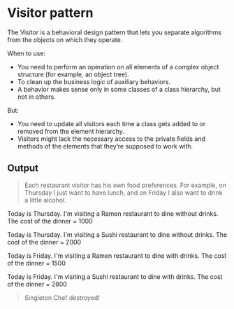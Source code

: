 # Visitor pattern

The Visitor is a behavioral design pattern that lets you separate algorithms from the objects on which they operate.

When to use:
 - You need to perform an operation on all elements of a complex object structure (for example, an object tree).
 - To clean up the business logic of auxiliary behaviors.
 - A behavior makes sense only in some classes of a class hierarchy, but not in others.

But:
 - You need to update all visitors each time a class gets added to or removed from the element hierarchy.
 - Visitors might lack the necessary access to the private fields and methods of the elements that they’re supposed to work with.

## Output

> Each restaurant visitor has his own food preferences. For example, on Thursday I just want to have lunch, and on Friday I also want to drink a little alcohol.


Today is Thursday. I'm visiting a Ramen restaurant to dine without drinks. The cost of the dinner = 1000

Today is Thursday. I'm visiting a Sushi restaurant to dine without drinks. The cost of the dinner = 2000

Today is Friday. I'm visiting a Ramen restaurant to dine with drinks. The cost of the dinner = 1500

Today is Friday. I'm visiting a Sushi restaurant to dine with drinks. The cost of the dinner = 2800

> Singleton Chef destroyed!
